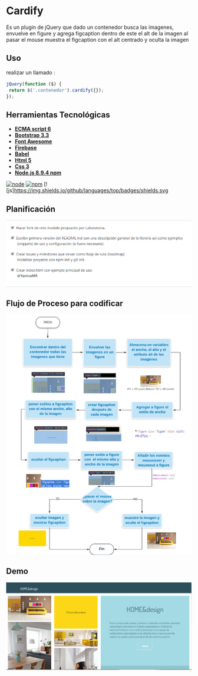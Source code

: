 
Cardify
=================

Es un plugin de jQuery que dado un contenedor busca las imagenes, envuelve en figure y agrega figcaption dentro de este el alt de la imagen al pasar el mouse muestra el figcaption con el alt centrado y oculta la imagen 

## Uso 

 realizar un llamado :
 ```js
jQuery(function ($) {
  return $('.contenedor').cardify({});
});
```
## Herramientas Tecnológicas
 - **[ECMA script 6](http://es6-features.org/)**
 - **[Bootstrap 3.3](http://getbootstrap.com/docs/3.3/)**   
 - **[Font Awesome](https://fontawesome.com/icons)**  
 - **[Firebase ](https://console.firebase.google.com/)**
 - **[Babel ](https://babeljs.io/docs/setup/#installation)**
 - **[Html 5 ](https://developer.mozilla.org/en-US/docs/Web/Guide/HTML/HTML5)**
 - **[Css 3 ](https://developer.mozilla.org/en-US/docs/Web/CSS/CSS3)**
 - **[Node.js 8.9.4 npm ](https://nodejs.org/en/)**


[![node](https://img.shields.io/node/v/passport/latest.svg)](https://nodejs.org/en/download/releases/) [![npm](https://img.shields.io/npm/v/npm.svg)](https://nodejs.org/en/download/releases/)
[![js]https://img.shields.io/github/languages/top/badges/shields.svg



## Planificación

![img-readme](public/assets/images/issue.png)

## Flujo de Proceso para codificar

![img-readme](public/assets/images/flujo.png)

## Demo

![img-readme](public/assets/images/img-demo.png)
